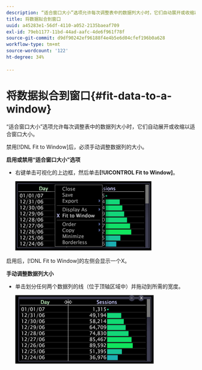 ```yaml
---
description: “适合窗口大小”选项允许每次调整表中的数据列大小时，它们自动展开或收缩以适合窗口大小。
title: 将数据拟合到窗口
uuid: a45283e1-56df-4110-a052-2135baeaf709
exl-id: 79eb1177-11bd-44ad-aafc-4de6f961f78f
source-git-commit: d9df90242ef96188f4e4b5e6d04cfef196b0a628
workflow-type: tm+mt
source-wordcount: '122'
ht-degree: 34%

---
```


# 将数据拟合到窗口{#fit-data-to-a-window}

“适合窗口大小”选项允许每次调整表中的数据列大小时，它们自动展开或收缩以适合窗口大小。

禁用[!DNL Fit to Window]后，必须手动调整数据列的大小。

**启用或禁用“适合窗口大小”选项**

* 右键单击可视化的上边框，然后单击&#x200B;**[!UICONTROL Fit to Window]**。

   ![](assets/mnu_Table_Fit.png)

启用后，[!DNL Fit to Window]的左侧会显示一个X。

**手动调整数据列大小**

* 单击划分任何两个数据列的线（位于顶轴区域中）并拖动到所需的宽度。

   ![](assets/mnu_Table_Resize.png)

